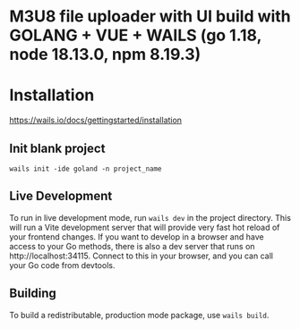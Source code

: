 # M3U8 file uploader with UI build with GOLANG + VUE + WAILS (go 1.18, node 18.13.0, npm  8.19.3)

# Installation

https://wails.io/docs/gettingstarted/installation

## Init blank project

`wails init -ide goland -n project_name`

## Live Development

To run in live development mode, run `wails dev` in the project directory. This will run a Vite development
server that will provide very fast hot reload of your frontend changes. If you want to develop in a browser
and have access to your Go methods, there is also a dev server that runs on http://localhost:34115. Connect
to this in your browser, and you can call your Go code from devtools.

## Building

To build a redistributable, production mode package, use `wails build`.
